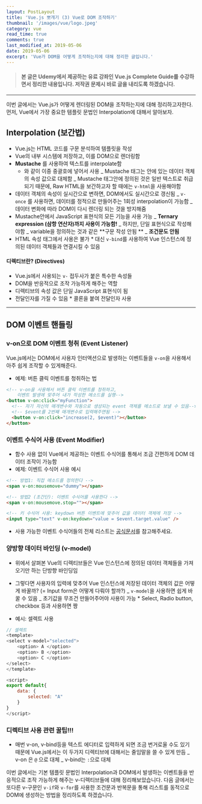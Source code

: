 ```yaml
---
layout: PostLayout
title: 'Vue.js 뽀개기 (3) Vue로 DOM 조작하기'
thumbnail: '/images/vue/logo.jpeg'
category: vue
read_time: true
comments: true
last_modified_at: 2019-05-06
date: 2019-05-06
excerpt: 'Vue가 DOM을 어떻게 조작하는지에 대해 정리한 글입니다.'
---
```


> #### 본 글은 Udemy에서 제공하는 유료 강좌인 Vue.js Complete Guide를 수강하면서 정리한 내용입니다. 저작권 문제시 바로 글을 내리도록 하겠습니다.

---

이번 글에서는 Vue.js가 어떻게 렌더링된 DOM을 조작하는지에 대해 정리하고자한다. 먼저, Vue에서 가장 중요한 템플릿 문법인 Interpolation에 대해서 알아보자.

## Interpolation (보간법)

- Vue.js는 HTML 코드를 구문 분석하여 템플릿을 작성
- Vue의 내부 시스템에 저장하고, 이를 DOM으로 렌더링함
- **Mustache** 를 사용하여 텍스트를 interpolate함
  - 와 같이 이중 중괄호에 넣어서 사용
    _ Mustache 태그는 안에 있는 데이터 객체의 속성 값으로 대체함
    _ Mustache 태그안에 정의된 것은 일반 텍스트로 취급되기 때문에, Raw HTML을 보간하고자 할 때에는 `v-html`을 사용해야함
- 데이터 객체의 속성이 실시간으로 변하면, DOM에서도 실시간으로 갱신됨
  _ `v-once` 를 사용하면, 데이터를 정적으로 만들어주는 1회성 interpolation이 가능함
  _ 데이터 변화에 따라 DOM이 다시 렌더링 되는 것을 방지해줌
- Mustache안에서 JavaScript 표현식의 모든 기능을 사용 가능
  _ **Ternary expression (삼항 연산자)까지 사용이 가능함!**
  _ 하지만, 단일 표현식으로 작성해야함
  _ variable을 정의하는 것과 같은 **구문 작성 안됨 **
  _ **조건문도 안됨**
- HTML 속성 태그에서 사용은 불가 \* 대신 `v-bind`를 사용하여 Vue 인스턴스에 정의된 데이터 객체들과 연결시킬 수 있음

#### 디렉티브란? (Directives)

- Vue.js에서 사용되는 `v-` 접두사가 붙은 특수한 속성들
- DOM을 반응적으로 조작 가능하게 해주는 역할
- 디렉티브의 속성 값은 단일 JavaScript 표현식이 됨
- 전달인자를 가질 수 있음 \* 콜론을 붙여 전달인자 사용

---

## DOM 이벤트 핸들링

### v-on으로 DOM 이벤트 청취 (Event Listener)

Vue.js에서는 DOM에서 사용자 인터액션으로 발생하는 이벤트들을 `v-on`을 사용해서 아주 쉽게 조작할 수 있게해준다.

- 예제: 버튼 클릭 이벤트를 청취하는 법

```html
<!-- v-on을 사용해서 버튼 클릭 이벤트를 청취하고, 
	이벤트 발생에 맞추어 내가 작성한 메소드를 실행-->
<button v-on:click="myFunction">
  <!-- 자기 자신의 매개변수와 자동으로 생성되는 event 객체를 메소드로 보낼 수 있음-->
  <!-- $event를 2번째 매개변수로 입력해주면됨 -->
  <button v-on:click="increase(2, $event)"></button>
</button>
```

### 이벤트 수식어 사용 (Event Modifier)

- 함수 사용 없이 Vue에서 제공하는 이벤트 수식어를 통해서 조금 간편하게 DOM 데이터 조작이 가능함
- 예제: 이벤트 수식어 사용 예시

```html
<!-- 방법1: 직접 메소드를 정의한다 -->
<span v-on:mousemove="dummy"></span>

<!-- 방법2 (초간단): 이벤트 수식어를 사용한다 -->
<span v-on:mousemove.stop=""></span>

<!-- 키 수식어 사용: keydown 버튼 이벤트에 맞추어 값을 데이터 객체에 저장 -->
<input type="text" v-on:keydown="value = $event.target.value" />
```

- 사용 가능한 이벤트 수식어들의 전체 리스트는 [공식문서](https://kr.vuejs.org/v2/guide/events.html '공식문서')를 참고해주세요.

### 양방향 데이터 바인딩 (v-model)

- 위에서 살펴본 Vue의 디렉티브들은 Vue 인스턴스에 정의된 데이터 객체들을 가져오기만 하는 단방향 바인딩임
- 그렇다면 사용자의 입력에 맞추어 Vue 인스턴스에 저장된 데이터 객체의 값은 어떻게 바꿀까? (= Input form은 어떻게 다뤄야 할까?)
  _ `v-model`을 사용하면 쉽게 바꿀 수 있음
  _ 초기값을 무조건 만들어주어야 사용이 가능 \* Select, Radio button, checkbox 등과 사용하면 짱

- 예시: 셀렉트 사용

```js
// 셀렉트
<template>
<select v-model="selected">
	<option> A </option>
	<option> B </option>
	<option> C </option>
</select>
</template>

<script>
export default{
	data: {
		selected: "A"
	}
}
</script>
```

### 디렉티브 사용 관련 꿀팁!!!

- 매번 v-on, v-bind등을 텍스트 에디터로 입력하게 되면 조금 번거로울 수도 있기 때문에 Vue.js에서는 이 두가지 디렉티브에 대해서는 줄임말을 쓸 수 있게 만듬
  _ v-on 은 `@` 으로 대체
  _ v-bind는 `:`으로 대체

이번 글에서는 기본 템플릿 문법인 Interpolation과 DOM에서 발생하는 이벤트들을 반응적으로 조작 가능하게 해주는 v-디렉티브들에 대해 정리해보았습니다.
다음 글에서는 또다른 v-구문인 `v-if`와 `v-for`를 사용한 조건문과 반복문을 통해 리스트를 동적으로 DOM에 생성하는 방법을 정리하도록 하겠습니다.
